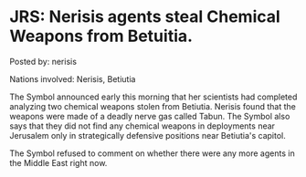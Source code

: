 # JRS: Nerisis agents steal Chemical Weapons from Betuitia.

Posted by: nerisis

Nations involved: Nerisis, Betiutia

The Symbol announced early this morning that her scientists had completed analyzing two chemical weapons stolen from Betiutia. Nerisis found that the weapons were made of a deadly nerve gas called Tabun. The Symbol also says that they did not find any chemical weapons in deployments near Jerusalem only in strategically defensive positions near Betiutia's capitol.

The Symbol refused to comment on whether there were any more agents in the Middle East right now.